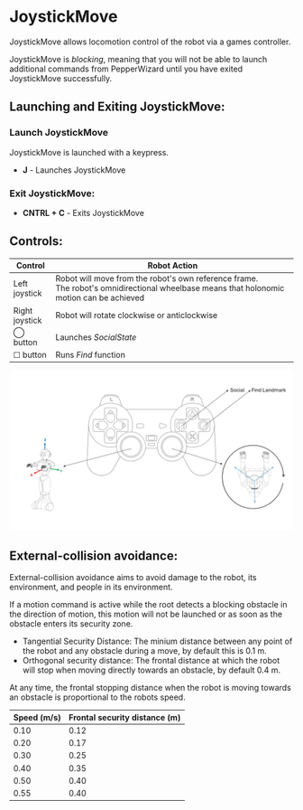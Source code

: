 # JoystickMove 

JoystickMove allows locomotion control of the robot via a games controller. 

JoystickMove is *blocking*, meaning that you will not be able to launch additional commands from PepperWizard until you have exited JoystickMove successfully.

## Launching and Exiting JoystickMove:
### Launch JoystickMove
JoystickMove is launched with a keypress. 
* **J** - Launches JoystickMove

### Exit JoystickMove:
* **CNTRL + C** - Exits JoystickMove

## Controls:
| **Control**  | **Robot Action**|
| -------- | -------           |
| Left <br> joystick        | Robot will move from the robot's own reference frame. <br> The robot's omnidirectional wheelbase means that holonomic  motion can be achieved
| Right <br> joystick        | Robot will rotate clockwise or anticlockwise
| ◯ button | Launches *SocialState*
| ☐ button | Runs *Find* function


![image](images/joystick_diagram.png)

## External-collision avoidance:
External-collision avoidance aims to avoid damage to the robot, its environment, and people in its environment.

If a motion command is active while the root detects a blocking obstacle in the direction of motion, this motion will not be launched or as soon as the obstacle enters its security zone.

* Tangential Security Distance: The minium distance between any point of the robot and any obstacle during a move, by default this is 0.1 m.
* Orthogonal security distance: The frontal distance at which the robot will stop when moving directly towards an obstacle, by default 0.4 m.

At any time, the frontal stopping distance when the robot is moving towards an obstacle is proportional to the robots speed. 


| **Speed (m/s)**  | **Frontal security distance (m)**|
| -------- | -------           
| 0.10 | 0.12|
| 0.20 | 0.17|
| 0.30 | 0.25|
| 0.40 | 0.35|
| 0.50 | 0.40|
| 0.55 | 0.40


